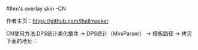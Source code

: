 #Ihm's overlay skin -CN

作者主页：https://github.com/Ihellmasker

CN使用方法:DPS统计美化插件 → DPS统计（MiniParser） → 模板路径 → 拷贝下面的地址：



